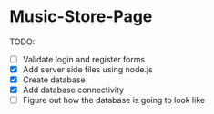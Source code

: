 # Music-Store-Page

TODO:

- [ ] Validate login and register forms
- [x] Add server side files using node.js
- [x] Create database
- [x] Add database connectivity
- [ ] Figure out how the database is going to look like
